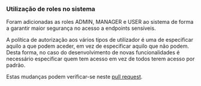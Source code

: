 ### Utilização de roles no sistema

Foram adicionadas as roles ADMIN, MANAGER e USER ao sistema de forma a garantir maior segurança no acesso a endpoints sensíveis.

A política de autorização aos vários tipos de utilizador é uma de especificar aquilo a que podem aceder, em vez de especificar aquilo que não podem. Desta forma, no caso do desenvolvimento de novas funcionalidades é necessário especificar quem tem acesso em vez de todos terem acesso por padrão.

Estas mudanças podem verificar-se neste [pull request](https://github.com/DInacio02/desofs2024_M1B_6/pull/32).